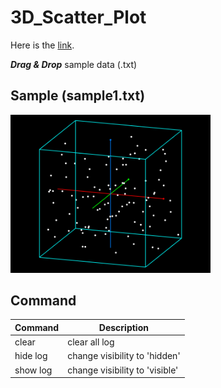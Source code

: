 # 3D_Scatter_Plot

Here is the [link](https://KTechi.github.io/3D_Scatter_Plot/).

___Drag & Drop___ sample data (.txt)

## Sample (sample1.txt)
<img src="image/1.png" style="width:20rem;"/>

## Command
| Command | Description |
|---------|-------------|
| clear | clear all log |
| hide log | change visibility to 'hidden' |
| show log | change visibility to 'visible' |
